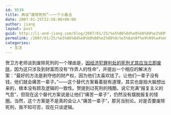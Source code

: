 ```yaml
---
id: 9539
title: 再谈“废除死刑”——一个小看法
date: 2007-01-25T22:58:00+00:00
author: jiang
layout: post
guid: http://li-and-jiang.com/blog/2007/01/25/%e5%86%8d%e8%b0%88%e2%80%9c%e5%ba%9f%e9%99%a4%e6%ad%bb%e5%88%91%e2%80%9d%e2%80%94%e2%80%94%e4%b8%80%e4%b8%aa%e5%b0%8f%e7%9c%8b%e6%b3%95/
permalink: /2007/01/25/%e5%86%8d%e8%b0%88%e2%80%9c%e5%ba%9f%e9%99%a4%e6%ad%bb%e5%88%91%e2%80%9d%e2%80%94%e2%80%94%e4%b8%80%e4%b8%aa%e5%b0%8f%e7%9c%8b%e6%b3%95/
categories:
  - 生活
---
```

贺卫方老师谈到废除死刑的一个理由是，<a href="http://article.chinalawinfo.com/article/user/article_display.asp?ArticleID=35371" target="_blank">因经济犯罪判处的死刑尤其应当立即废除</a>，因为这只涉及到财富而没有“作弄人的性命”，并提出一个相应的解决方案：“最好的方法是剥夺他的财产权，因为他们太喜欢钱了。让他们一辈子没有钱，他们就会痛苦一辈子。”——这个替代方案看着挺有道理，其实也是拍大脑想出来的，根本没有顾及逻辑的一致性。贺提到过死刑的残酷，说它充满“报复主义的气息”，但现在这个替代方案说是让他们“痛苦一辈子”，仍然没有摆脱报复的怪圈。当然，这个方案是不是真的会让人“痛苦一辈子”，那另当别论。对是否要废除死刑，我不知可否，现在只谈逻辑。